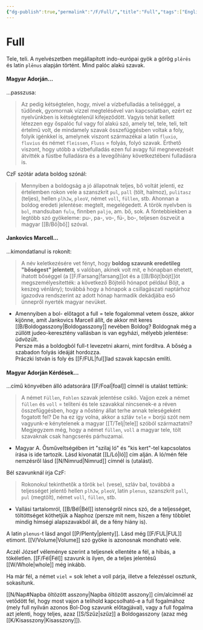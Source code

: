 ```yaml
---
{"dg-publish":true,"permalink":"/F/Full/","title":"Full","tags":["Englishtexttranslated"],"created":"2024-10-27T11:41","updated":"2024-10-27T11:41"}
---
```



# Full

Tele, teli. A nyelvészetben megállapított indo-európai gyök a görög `plērēs` és latin `plēnus` alapján történt. Mind palóc alakú szavak.  

#### Magyar Adorján...  

...passzusa:  
> Az pedig kétségtelen, hogy, mivel a vízbefulladás a teliséggel, a tüdőnek, gyomornak vízzel megtelésével van kapcsolatban, ezért ez nyelvünkben is kétségtelenül kifejeződött. Vagyis tehát kellett létezzen egy őspalóc ful vagy fol alakú szó, amely tel, tele, teli, telt értelmű volt, de mindamely szavak összefüggésben voltak a foly, folyik igénkkel is, amelynek viszont származékai a latin `fluxio`, `fluvius` és német `fleissen`, `Fluss` = folyás, folyó szavak. Érthető viszont, hogy utóbb a vízbefulladás ezen ful avagy fúl megnevezését átvitték a füstbe fulladásra és a levegőhiány következtébeni fulladásra is.  

CzF szótár adata boldog szónál:  
> Mennyiben a boldogság a jó állapotnak teljes, bő voltát jelenti, ez értelemben rokon vele a szanszkrit `pul`, `pall` (tölt, halmoz), `pulitasz` (teljes), hellen `plhJw`, `pleoV`, német `voll`, `füllen`, stb. Ahonnan a boldog eredeti jelentése: megtelt, megelégedett. A török nyelvben is `bol`, mandsuban `fulu`, finnben `paljo`, am. bő, sok. A föntebbiekben a legtöbb szó gyökeleme: pu-, pa-, vo-, fü-, bo-, teljesen öszveüt a magyar [[B/Bő\|bő]] szóval.  

#### Jankovics Marcell...  

...kimondatlanul is rokonít:  
> A név keletkezésére vet fényt, hogy **boldog szavunk eredetileg "bőségest" jelentett**, s valóban, akinek volt mit, e hónapban ehetett, ihatott bőséggel (a [[F/Farsang\|farsang]]ot és a [[B/Böjt\|böjt]]öt megszemélyesítették: a következő Böjtelő hónapot például Böjt, a keszeg vénlány); továbbá hogy a hónapok a csillagászati naptárhoz igazodva rendszerint az adott hónap harmadik dekádjába eső ünnepről nyerték magyar nevüket.  
- Amennyiben a bol- előtagot a full = tele fogalommal vetem össze, akkor kijönne, amit Jankovics Marcell állít, de akkor mit keres [[B/Boldogasszony\|Boldogasszony]] nevében Boldog? Boldognak még a züllött judeo-keresztény vallásban is van egyházi, mélyebb jelentése: üdvözült.  
Persze más a boldogból full-t levezetni akarni, mint fordítva. A bőség a szabadon folyás ideáját hordozza.  
Práczki István is foly és [[F/FUL\|ful]]lad szavak kapcsán említi.  

#### Magyar Adorján Kérdések...  

...című könyvében álló adatsorára [[F/Foal\|foal]] címnél is utalást tettünk:  
> A német `Füllen`, `Fohlen` szavak jelentése csikó. Vajjon ezek a német `füllen` és `voll` = telíteni és tele szavakkal nincsenek-e a réven összefüggésben, hogy a nőstény állat terhe annak teleségeként fogatott fel? De ha ez így volna, akkor a szláv `tele` = borjú szót nem vagyunk-e kénytelenek a magyar [[T/Telj\|tele]] szóból származtatni? Megjegyzem még, hogy a német `füllen`, `voll` a magyar tele, tölt szavaknak csak hangcserés párhuzamai.  
- Magyar A. Ősműveltségében írt "szilaj ló" és "kis kert"-tel kapcsolatos írása is ide tartozik. Lásd kivonatát [[L/Ló\|ló]] cím alján. A ló/mén féle nemzésről lásd [[N/Nimrud\|Nimrud]] címnél is (utalást).

Bél szavunknál írja CzF:  
> Rokonokul tekinthetők a török `bel` (vese), szláv bal, továbbá a teljességet jelentő hellen `plhJw`, `pleoV`, latin `plenus`, szanszkrit `pall`, `pul` (megtölt), német `voll`, `füllen`, stb.  
- Vallási tartalomról, [[B/Bél\|Bél]] istenségről nincs szó, de a teljességet, töltöttséget köthetjük a Naphoz (persze mit nem, hiszen a fény többlet mindig hímségi alapszavakból áll, de a fény hiány is).

A latin `plenus`-t lásd angol [[P/Plenty\|plenty]]. Lásd még [[F/FUL\|FUL]] etimont. [[V/Volume\|Volume]] szó gyöke is azonosnak mondható vele.  

Aczél József véleménye szerint a teljesnek ellentéte a fél, a hibás, a tökéletlen. [[F/Fél\|Fél]] szavunk is ilyen, de a teljes jelentésű [[W/Whole\|whole]] még inkább.  

Ha már fél, a német `viel` = sok lehet a voll párja, illetve a felezéssel osztunk, sokasítunk. 

[[N/Nap#Napba öltözött asszony\|Napba öltözött asszony]] cím/alcímnél az vetődött fel, hogy most vajon a telihold kapcsolható-e a full fogalmához (mely full nyilván azonos Bol-Dog szavunk előtagjával), vagy a full fogalma azt jelenti, hogy teljes, azaz [[S/Szűz\|szűz]] a Boldogasszony (azaz még [[K/Kisasszony\|Kisasszony]]).  